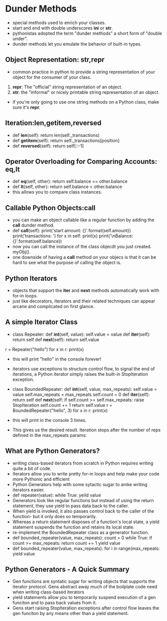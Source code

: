 # Dunder Methods

- special methods used to enrich your classes.
- start and end with double underscores __ini__ or __str__.
- pythonistas adopted the term "dunder methods" a short form of "double under".
- dunder methods let you emulate the behavior of built-in types.

## Object Representation: __str__,__repr__

- common practice in python to provide a string representation of your object for the consumer of your class.
1. __repr__: The "official" string representation of an object. 
2. __str__: the "informal" or nicely printable string representation of an object.
- if you're only going to use one string methods on a Python class, make sure it's __repr__.

## Iteration:__len__,__getitem__,__reversed__

- def __len__(self):
    return len(self._transactions)
- def __getitem__(self):
    return self._transactions[position]
- def __reversed__(self):
    return self[::-1]

## Operator Overloading for Comparing Accounts: __eq__,__lt__

- def __eq__(self, other):
    return self.balance == other.balance
- def __lt__(self, other):
    return self.balance < other.balance
- this allows you to compare class instances.

## Callable Python Objects:__call__

- you can make an object callable like a regular function by adding the __call__ dunder method.
- def __call__(self):
    print('start amount: {}'.format(self.amount))
    print('transactions: ')
    for x in self:
        print(x)
    print('\nBalance: {}'.format(self.balance))
- now you can call the instance of the class objecdt you just created. myObj().
- one downside of having a __call__ method on your objecs is that it can be hard to see what the purpose of calling the object is.


## Python Iterators

- objects that support the __iter__ and __next__ methods automatically work with for-in loops.
- just like decorators, iterators and their related techniques can appear arcane and complicated on first glance.

## A simple Iterator Class
 
- class Repeater:
    def __int__(self, value):
        self.value = value
    def __iter__(self):
        return self
    def __next__(self):
        return self.value
        
r = Repeater("hello")
for x in r:
    print(x)
- this will print "hello" in the console forever!
- iterators use exceptions to structure control flow, to signal the end of iterations, a Python iterator simply raises the built-in StopIteration exception.

- class BoundedRepeater:
    def __int__(self, value, max_repeats):
        self.value = value
        self.max_repeats = max_repeats
        self.count = 0
    def __iter__(self):
        return self
    def __next__(self:
        if self.count >= self.max_repeats:
            raise StopIteration
        self.count += 1
        return self.value
r = BoundedRepeater("hello", 3)
for x in r:
    print(x)
- this will print in the console 3 times.
- This gives us the desired result. Iteration stops after the number of reps defined in the max_repeats params:

## What are Python Generators?

- writing class-based iterators from scratch in Python requires writing quite a bit of code.
- Iterators allow you to write pretty for-in loops and help make your code more Pythonic and efficient
- Python Generators help with some sytactic sugar to amke writing iterators easier.
- def repeater(value):
    while True:
        yeild value
- Generators look like regular functions but instead of using the return statement, they use yield to pass data back to the caller.
- When yield is invoked, it also passes control back to the caller of the function- but it only does so temporarily.
- Whereas a return statement disposes of a function's local state, a yield statement suspends the function and retains its local state.
- re-implement the BoundedRepeater class as a generator function.
- def bounded_repeater(value, max_repeats):
    count = 0
    while True:
        if count >= max_repeats:
            return
        count += 1
        yield value
- def bounded_repeater(value, max_repeats):
    for i in range(max_repeats:
        yield value

## Python Generators - A Quick Summary

- Gen functions are syntatic  sugar for writing objects that supports the iterator protocol. Gens abstract away much of the boilplate code need when writing class-based iterators
- yield statements allow you to temporarily suspend execution of a gen funciton and to pass back values from it.
- Gens start raising StopIteration exceptions after control flow leaves the gen funciton by any means other than a yield statement.


